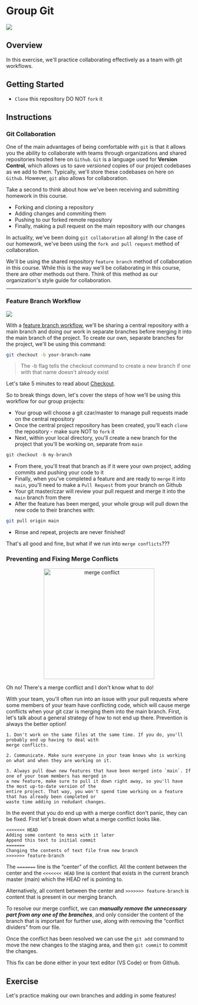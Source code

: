 # Group Git

![](https://assets.t3n.sc/news/wp-content/uploads/2018/07/git-branch-workflow-collaboration-1.jpg?auto=compress%2Cformat&fit=crop&fm=jpg&h=630&ixlib=php-1.1.0&q=65&w=1200&s=4cc20451bf278e271210ea8bb2699397)


## Overview
In this exercise, we'll practice collaborating effectively as a team with git workflows. 

## Getting Started
- `Clone` this repository DO NOT `fork` it 

## Instructions
### Git Collaboration
One of the main advantages of being comfortable with `git` is that it allows you the ability to collaborate with teams through organizations and shared repositories hosted here on `Github`. `Git` is a language used for **Version Control**, which allows us to save _versioned_ copies of our project codebases as we add to them.  Typically, we'll store these codebases on here on `Github`. However, `git` also allows for collaboration.

Take a second to think about how we've been receiving and submitting homework in this course. 
- Forking and cloning a repository
- Adding changes and commiting them
- Pushing to our forked remote repository
- Finally, making a pull request on the main repository with our changes

In actuality, we've been doing `git collaboration` all along! In the case of our homework, we've been using the `fork and pull request` method of collaboration.

We'll be using the shared repository `feature branch` method of collaboration in this course. While this is the way we'll be collaborating in this course, there are other methods out there. Think of this method as our organization's style guide for collaboration.
___

### Feature Branch Workflow
 
![](https://zepel.io/blog/content/images/2020/05/Feature-Branch-git-workflow-4.png)

With a [feature branch workflow](https://www.atlassian.com/git/tutorials/comparing-workflows/feature-branch-workflow), we'll be sharing a central repository with a main branch and doing our work in separate branches before merging it into the main branch of the project. To create our own, separate branches for the project, we'll be using this command:

```sh
git checkout -b your-branch-name
```

> The -b flag tells the checkout command to create a new branch if one with that name doesn't already exist

Let's take 5 minutes to read about [Checkout](https://www.atlassian.com/git/tutorials/using-branches/git-checkout).

So to break things down, let's cover the steps of how we'll be using this workflow for our group projects:
- Your group will choose a git czar/master to manage pull requests made on the central repository
- Once the central project repository has been created, you'll each `clone` the repository - make sure NOT to `fork` it
- Next, within your local directory, you'll create a new branch for the project that you'll be working on, separate from `main`
 ```js
 git checkout -b my-branch
 ```
- From there, you'll treat that branch as if it were your own project, adding commits and pushing your code to it
- Finally, when you've completed a feature and are ready to `merge` it into `main`, you'll need to make a `Pull Request` from your branch on Github
- Your git master/czar will review your pull request and merge it into the `main` branch from there
- After the feature has been merged, your whole group will pull down the new code to their branches with:
 ```sh
 git pull origin main
 ```
- Rinse and repeat, projects are never finished!

That's all good and fine, but what if we run into `merge conflicts`???

### Preventing and Fixing Merge Conflicts

<p align="center"><img height="300" src="https://res.cloudinary.com/practicaldev/image/fetch/s--7lBksXwA--/c_limit%2Cf_auto%2Cfl_progressive%2Cq_66%2Cw_880/https://dev-to-uploads.s3.amazonaws.com/i/bcd5ajtoc0g5dxzmpfbq.gif" alt="merge conflict"/></p>

Oh no! There's a merge conflict and I don't know what to do!

With your team, you'll often run into an issue with your pull requests where some members of your team have conflicting code, which will cause merge conflicts when your git czar is merging them into the main branch. First, let's talk about a general strategy of how to not end up there. Prevention is always the better option!

```
1. Don't work on the same files at the same time. If you do, you'll probably end up having to deal with
merge conflicts.

2. Communicate. Make sure everyone in your team knows who is working on what and when they are working on it.

3. Always pull down new features that have been merged into `main`. If one of your team members has merged in 
a new feature, make sure to pull it down right away, so you'll have the most up-to-date version of the 
entire project. That way, you won't spend time working on a feature that has already been completed or 
waste time adding in redudant changes.
```

In the event that you do end up with a merge conflict don't panic, they can be fixed. First let's break down what a merge conflict looks like.

```git
<<<<<<< HEAD
Adding some content to mess with it later
Append this text to initial commit
=======
Changing the contents of text file from new branch
>>>>>>> feature-branch
```

The `=======` line is the “center” of the conflict. All the content between the center and the `<<<<<<< HEAD` line is content that exists in the current branch master (main) which the HEAD ref is pointing to.

Alternatively, all content between the center and `>>>>>>> feature-branch` is content that is present in our merging branch.

To resolve our merge conflict, we can **_manually remove the unnecessary part from any one of the branches_**, and only consider the content of the branch that is important for further use, along with removing the “conflict dividers” from our file. 

Once the conflict has been resolved we can use the `git add` command to move the new changes to the staging area, and then `git commit` to commit the changes.

This fix can be done either in your text editor (VS Code) or from Github.

## Exercise
Let's practice making our own branches and adding in some features!




